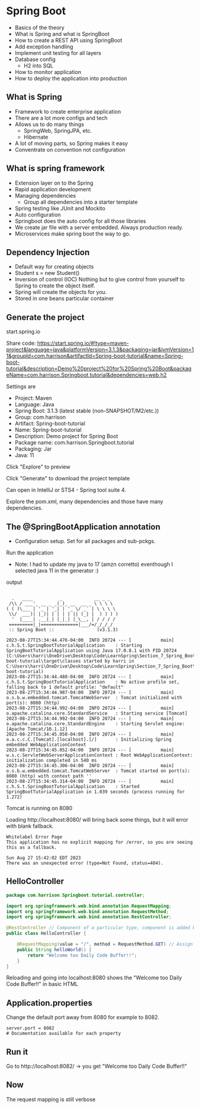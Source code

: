 # Spring Boot

* Basics of the theory
* What is Spring and what is SpringBoot
* How to create a REST API using SpringBoot
* Add exception handling
* Implement unit testing for all layers
* Database config
  * H2 into SQL
* How to monitor application
* How to deploy the application into production

## What is Spring

* Framework to create enterprise application
* There are a lot more configs and tech
* Allows us to do many things
  * SpringWeb, SpringJPA, etc.
  * Hibernate
* A lot of moving parts, so Spring makes it easy
* Conventrate on convention not configuration

## What is spring framework
* Extension layer on to the Spring
* Rapid application development
* Managing dependencies
  * Group all dependencies into a starter template
* Spring testing like JUnit and Mockito
* Auto configuration
* Springboot does the auto config for all those libraries
* We create jar file with a server embedded. Always production ready.
* Microservices make spring boot the way to go.

## Dependency Injection
* Default way for creating objects
* Student s = new Student()
* Inversion of control (IOC) Nothing but to give control from yourself to Spring to create the object itself.
* Spring will create the objects for you.
* Stored in one beans particular container

## Generate the project

start.spring.io

Share code: https://start.spring.io/#!type=maven-project&language=java&platformVersion=3.1.3&packaging=jar&jvmVersion=11&groupId=com.harrison&artifactId=Spring-boot-tutorial&name=Spring-boot-tutorial&description=Demo%20project%20for%20Spring%20Boot&packageName=com.harrison.Springboot.tutorial&dependencies=web,h2

Settings are 
* Project: Maven
* Language: Java
* Spring Boot: 3.1.3 (latest stable (non-SNAPSHOT/M2/etc.))
* Group: com.harrison
* Artifact: Spring-boot-tutorial
* Name: Spring-boot-tutorial
* Description: Demo project for Spring Boot
* Package name: com.harrison.Springboot.tutorial
* Packaging: Jar
* Java: 11

Click "Explore" to preview

Click "Generate" to download the project template

Can open in IntelliJ or STS4 - Spring tool suite 4.

Explore the pom.xml, many dependencies and those have many dependencies.

## The @SpringBootApplication annotation
* Configuration setup. Set for all packages and sub-pckgs.

Run the application
* Note: I had to update my java to 17 (amzn corretto) eventhough I selected java 11 in the generator :)

output
```

  .   ____          _            __ _ _
 /\\ / ___'_ __ _ _(_)_ __  __ _ \ \ \ \
( ( )\___ | '_ | '_| | '_ \/ _` | \ \ \ \
 \\/  ___)| |_)| | | | | || (_| |  ) ) ) )
  '  |____| .__|_| |_|_| |_\__, | / / / /
 =========|_|==============|___/=/_/_/_/
 :: Spring Boot ::                (v3.1.3)

2023-08-27T15:34:44.476-04:00  INFO 20724 --- [           main] c.h.S.t.SpringBootTutorialApplication    : Starting SpringBootTutorialApplication using Java 17.0.8.1 with PID 20724 (C:\Users\harri\OneDrive\Desktop\Code\LearnSpring\Section_7_Spring_Boot\Spring-boot-tutorial\target\classes started by harri in C:\Users\harri\OneDrive\Desktop\Code\LearnSpring\Section_7_Spring_Boot\Spring-boot-tutorial)
2023-08-27T15:34:44.480-04:00  INFO 20724 --- [           main] c.h.S.t.SpringBootTutorialApplication    : No active profile set, falling back to 1 default profile: "default"
2023-08-27T15:34:44.987-04:00  INFO 20724 --- [           main] o.s.b.w.embedded.tomcat.TomcatWebServer  : Tomcat initialized with port(s): 8080 (http)
2023-08-27T15:34:44.992-04:00  INFO 20724 --- [           main] o.apache.catalina.core.StandardService   : Starting service [Tomcat]
2023-08-27T15:34:44.992-04:00  INFO 20724 --- [           main] o.apache.catalina.core.StandardEngine    : Starting Servlet engine: [Apache Tomcat/10.1.12]
2023-08-27T15:34:45.050-04:00  INFO 20724 --- [           main] o.a.c.c.C.[Tomcat].[localhost].[/]       : Initializing Spring embedded WebApplicationContext
2023-08-27T15:34:45.052-04:00  INFO 20724 --- [           main] w.s.c.ServletWebServerApplicationContext : Root WebApplicationContext: initialization completed in 540 ms
2023-08-27T15:34:45.306-04:00  INFO 20724 --- [           main] o.s.b.w.embedded.tomcat.TomcatWebServer  : Tomcat started on port(s): 8080 (http) with context path ''
2023-08-27T15:34:45.314-04:00  INFO 20724 --- [           main] c.h.S.t.SpringBootTutorialApplication    : Started SpringBootTutorialApplication in 1.039 seconds (process running for 1.272)
```

Tomcat is running on 8080

Loading http://localhost:8080/ will bring back some things, but it will error with blank fallback.

```
Whitelabel Error Page
This application has no explicit mapping for /error, so you are seeing this as a fallback.

Sun Aug 27 15:42:02 EDT 2023
There was an unexpected error (type=Not Found, status=404).
```

## HelloController

```java
package com.harrison.Springboot.tutorial.controller;

import org.springframework.web.bind.annotation.RequestMapping;
import org.springframework.web.bind.annotation.RequestMethod;
import org.springframework.web.bind.annotation.RestController;

@RestController // Component of a particular type, component is added by this annotation
public class HelloController {

    @RequestMapping(value = "/", method = RequestMethod.GET) // Assign default endpoint to / as a GET
    public String helloWorld() {
        return "Welcome too Daily Code Buffer!!";
    }
}

```

Reloading and going into localhost:8080 shows the "Welcome too Daily Code Buffer!!" in basic HTML

## Application.properties

Change the default port away from 8080 for example to 8082.

```shell
server.port = 8082
# Documentation available for each property
```

## Run it

Go to http://localhost:8082/
-> you get "Welcome too Daily Code Buffer!!"

## Now

The request mapping is still verbose
